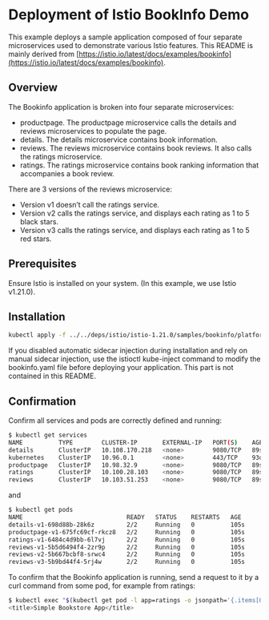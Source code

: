 # Deployment of Istio BookInfo Demo

This example deploys a sample application composed of four separate microservices used to demonstrate various Istio features.
This README is mainly derived from [https://istio.io/latest/docs/examples/bookinfo](https://istio.io/latest/docs/examples/bookinfo).

## Overview

The Bookinfo application is broken into four separate microservices:

- productpage. The productpage microservice calls the details and reviews microservices to populate the page.
- details. The details microservice contains book information.
- reviews. The reviews microservice contains book reviews. It also calls the ratings microservice.
- ratings. The ratings microservice contains book ranking information that accompanies a book review.

There are 3 versions of the reviews microservice:

- Version v1 doesn’t call the ratings service.
- Version v2 calls the ratings service, and displays each rating as 1 to 5 black stars.
- Version v3 calls the ratings service, and displays each rating as 1 to 5 red stars.

## Prerequisites

Ensure Istio is installed on your system. 
(In this example, we use Istio v1.21.0).

## Installation

```bash
kubectl apply -f ../../deps/istio/istio-1.21.0/samples/bookinfo/platform/kube/bookinfo.yaml
```

If you disabled automatic sidecar injection during installation and rely on manual sidecar injection, use the istioctl kube-inject command to modify the bookinfo.yaml file before deploying your application.
This part is not contained in this README.

## Confirmation

Confirm all services and pods are correctly defined and running:

```bash
$ kubectl get services
NAME          TYPE        CLUSTER-IP       EXTERNAL-IP   PORT(S)    AGE
details       ClusterIP   10.108.170.218   <none>        9080/TCP   89s
kubernetes    ClusterIP   10.96.0.1        <none>        443/TCP    93d
productpage   ClusterIP   10.98.32.9       <none>        9080/TCP   89s
ratings       ClusterIP   10.100.28.103    <none>        9080/TCP   89s
reviews       ClusterIP   10.103.51.253    <none>        9080/TCP   89s
```

and

```bash
$ kubectl get pods
NAME                             READY   STATUS    RESTARTS   AGE
details-v1-698d88b-28k6z         2/2     Running   0          105s
productpage-v1-675fc69cf-rkcz8   2/2     Running   0          105s
ratings-v1-6484c4d9bb-6l7vj      2/2     Running   0          105s
reviews-v1-5b5d6494f4-2zr9p      2/2     Running   0          105s
reviews-v2-5b667bcbf8-srwc4      2/2     Running   0          105s
reviews-v3-5b9bd44f4-5rj4w       2/2     Running   0          105s
```

To confirm that the Bookinfo application is running, send a request to it by a curl command from some pod, for example from ratings:

```bash
$ kubectl exec "$(kubectl get pod -l app=ratings -o jsonpath='{.items[0].metadata.name}')" -c ratings -- curl -sS productpage:9080/productpage | grep -o "<title>.*</title>"
<title>Simple Bookstore App</title>
```